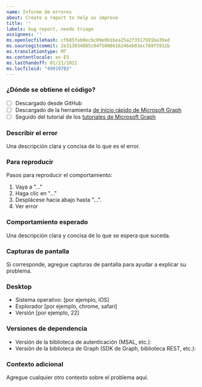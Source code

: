 ```yaml
---
name: Informe de errores
about: Create a report to help us improve
title: ''
labels: bug report, needs triage
assignees: ''
ms.openlocfilehash: cf685feb0ecbc09e8b1bea25a2f3517591ba39ad
ms.sourcegitcommit: 2e313034885c04f5006616246eb03ec789f5932b
ms.translationtype: MT
ms.contentlocale: es-ES
ms.lasthandoff: 01/21/2021
ms.locfileid: "49919702"
---
```

### <a name="where-did-you-get-the-code"></a>¿Dónde se obtiene el código?

- [ ] Descargado desde GitHub
- [ ] Descargado de la herramienta [de inicio rápido de Microsoft Graph](https://developer.microsoft.com/graph/quick-start)
- [ ] Seguido del tutorial de los [tutoriales de Microsoft Graph](https://docs.microsoft.com/graph/tutorials)

### <a name="describe-the-bug"></a>Describir el error

Una descripción clara y concisa de lo que es el error.

### <a name="to-reproduce"></a>Para reproducir

Pasos para reproducir el comportamiento:

1. Vaya a "..."
1. Haga clic en "..."
1. Desplácese hacia abajo hasta "...".
1. Ver error

### <a name="expected-behavior"></a>Comportamiento esperado

Una descripción clara y concisa de lo que se espera que suceda.

### <a name="screenshots"></a>Capturas de pantalla

Si corresponde, agregue capturas de pantalla para ayudar a explicar su problema.

### <a name="desktop"></a>Desktop

- Sistema operativo: [por ejemplo, iOS]
- Explorador [por ejemplo, chrome, safari]
- Versión [por ejemplo, 22]

### <a name="dependency-versions"></a>Versiones de dependencia

- Versión de la biblioteca de autenticación (MSAL, etc.):
- Versión de la biblioteca de Graph (SDK de Graph, biblioteca REST, etc.):

### <a name="additional-context"></a>Contexto adicional

Agregue cualquier otro contexto sobre el problema aquí.
